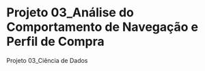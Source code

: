 # Projeto 03_Análise do Comportamento de Navegação e Perfil de Compra
Projeto 03_Ciência de Dados
 
